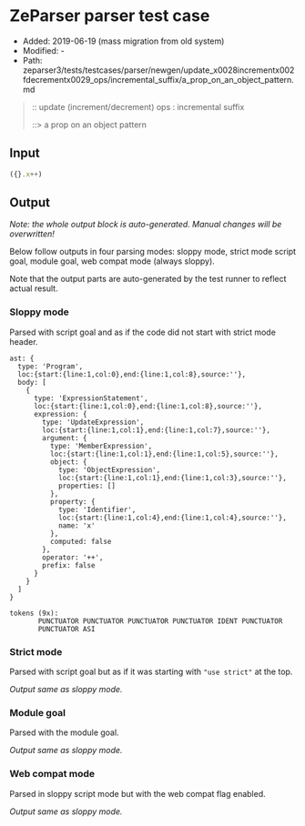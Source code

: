 # ZeParser parser test case

- Added: 2019-06-19 (mass migration from old system)
- Modified: -
- Path: zeparser3/tests/testcases/parser/newgen/update_x0028incrementx002fdecrementx0029_ops/incremental_suffix/a_prop_on_an_object_pattern.md

> :: update (increment/decrement) ops : incremental suffix
>
> ::> a prop on an object pattern

## Input

`````js
({}.x++)
`````

## Output

_Note: the whole output block is auto-generated. Manual changes will be overwritten!_

Below follow outputs in four parsing modes: sloppy mode, strict mode script goal, module goal, web compat mode (always sloppy).

Note that the output parts are auto-generated by the test runner to reflect actual result.

### Sloppy mode

Parsed with script goal and as if the code did not start with strict mode header.

`````
ast: {
  type: 'Program',
  loc:{start:{line:1,col:0},end:{line:1,col:8},source:''},
  body: [
    {
      type: 'ExpressionStatement',
      loc:{start:{line:1,col:0},end:{line:1,col:8},source:''},
      expression: {
        type: 'UpdateExpression',
        loc:{start:{line:1,col:1},end:{line:1,col:7},source:''},
        argument: {
          type: 'MemberExpression',
          loc:{start:{line:1,col:1},end:{line:1,col:5},source:''},
          object: {
            type: 'ObjectExpression',
            loc:{start:{line:1,col:1},end:{line:1,col:3},source:''},
            properties: []
          },
          property: {
            type: 'Identifier',
            loc:{start:{line:1,col:4},end:{line:1,col:4},source:''},
            name: 'x'
          },
          computed: false
        },
        operator: '++',
        prefix: false
      }
    }
  ]
}

tokens (9x):
       PUNCTUATOR PUNCTUATOR PUNCTUATOR PUNCTUATOR IDENT PUNCTUATOR
       PUNCTUATOR ASI
`````

### Strict mode

Parsed with script goal but as if it was starting with `"use strict"` at the top.

_Output same as sloppy mode._

### Module goal

Parsed with the module goal.

_Output same as sloppy mode._

### Web compat mode

Parsed in sloppy script mode but with the web compat flag enabled.

_Output same as sloppy mode._
